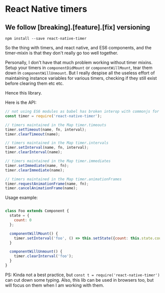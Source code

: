 # React Native timers
## We follow [breaking].[feature].[fix] versioning

`npm install --save react-native-timer`

So the thing with timers, and react native, and ES6 components, and the timer-mixin is that
they don't really go too well together.

Personally, I don't have that much problem working without timer mixins. Setup your timers in `componentDidMount` or
`componentWillMount`, tear them down in `componentWillUnmount`. But I really despise all the useless effort of maintaining
instance variables for various timers, checking if they still exist before clearing them etc etc.

Hence this library.

Here is the API:

```js
// not using ES6 modules as babel has broken interop with commonjs for defaults
const timer = require('react-native-timer');

// timers maintained in the Map timer.timeouts
timer.setTimeout(name, fn, interval);
timer.clearTimeout(name);

// timers maintained in the Map timer.intervals
timer.setInterval(name, fn, interval);
timer.clearInterval(name);

// timers maintained in the Map timer.immediates
timer.setImmediate(name, fn);
timer.clearImmediate(name);

// timers maintained in the Map timer.animationFrames
timer.requestAnimationFrame(name, fn);
timer.cancelAnimationFrame(name);

```

Usage example:

```js

class Foo extends Component {
  state = {
    count: 0
  };

  componentWillMount() {
    timer.setInterval('foo', () => this.setState({count: this.state.count+1}), 1000);
  }

  componentWillUnmount() {
    timer.clearInterval('foo');
  }
}

```

PS: Kinda not a best practice, but `const t = require('react-native-timer')` can cut down some typing.
Also, this lib can be used in browsers too, but will focus on them when I am working with them.
